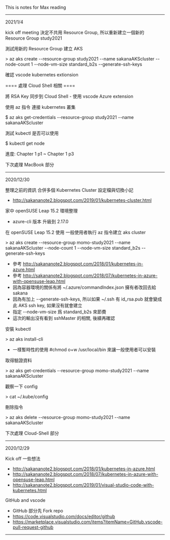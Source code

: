 This is notes for Max reading

-------------------------------------

2021/1/4

kick off meeting 決定不共用 Resource Group, 所以重新建立一個新的 Resource Group study2021

測試用新的 Resource Group 建立 AKS

\> az aks create --resource-group study2021 --name sakanaAKScluster --node-count 1 --node-vm-size standard_b2s --generate-ssh-keys

確認 vscode kubernetes extionsion

==== 處理 Cloud Shell 相關 ====

將 RSA Key 同步到 Cloud Shell - 使用 vscode Azure extension

使用 az 指令 連接 kubernetes 叢集

\$ az  aks  get-credentials  --resource-group  study2021  --name  sakanaAKScluster

測試 kubectl 是否可以使用

\$ kubectl get node

進度: Chapter 1 p1 ~ Chapter 1 p3

下次處理 MacBook 部分


-------------------------------------

2020/12/30

整理之前的資訊
合併多個 Kubernetes Cluster 設定檔與切換小記

* http://sakananote2.blogspot.com/2019/01/kubernetes-cluster.html

家中 openSUSE Leap 15.2 環境整理

* azure-cli 版本 升級到 2.17.0

在 openSUSE Leap 15.2 使用 一般使用者執行 az 指令建立 aks cluster

\> az aks create --resource-group momo-study2021 --name sakanaAKScluster --node-count 1 --node-vm-size standard_b2s --generate-ssh-keys

* 參考 http://sakananote2.blogspot.com/2018/01/kubernetes-in-azure.html
* 參考 http://sakananote2.blogspot.com/2018/07/kubernetes-in-azure-with-opensuse-leap.html
* 因為容器環境的關係有將 ~/.azure/commandIndex.json 擁有者改回去給 sakana
* 因為有加上 --generate-ssh-keys, 所以如果 ~/.ssh 有 id_rsa.pub 就會變成此 AKS ssh key, 如果沒有就會建立
* 指定 --node-vm-size 爲 standard_b2s 來節費
* 這次的輸出沒有看到 sshMaster 的相關, 後續再確認

安裝 kubectl

\> az  aks  install-cli

* 一樣暫時性的使用 #chmod o+w /usr/local/bin 來讓一般使用者可以安裝

取得驗證資料

\> az aks get-credentials --resource-group momo-study2021 --name sakanaAKScluster

觀察一下 config

\> cat   ~/.kube/config

刪除指令

\> az aks delete --resource-group momo-study2021 --name sakanaAKScluster

下次處理 Cloud-Shell 部分

-------------------------------------

2020/12/29

Kick off 一些想法

* http://sakananote2.blogspot.com/2018/01/kubernetes-in-azure.html
* http://sakananote2.blogspot.com/2018/07/kubernetes-in-azure-with-opensuse-leap.html
* http://sakananote2.blogspot.com/2019/01/visual-studio-code-with-kubernetes.html

GitHub and vscode
* GitHub 部分先 Fork repo
* https://code.visualstudio.com/docs/editor/github
* https://marketplace.visualstudio.com/items?itemName=GitHub.vscode-pull-request-github


-------------------------------------
